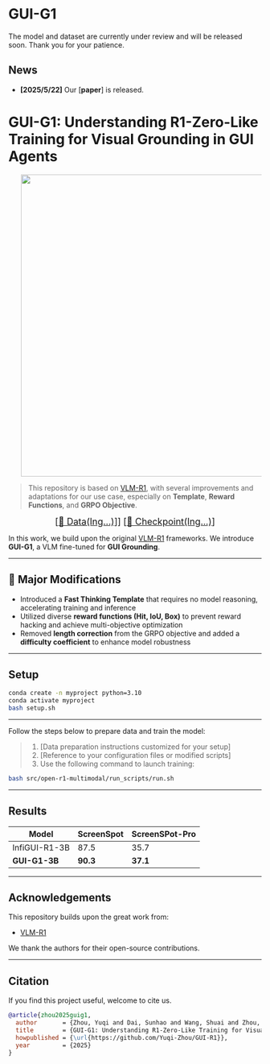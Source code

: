 # GUI-G1

The model and dataset are currently under review and will be released soon. Thank you for your patience.

## News
- **[2025/5/22]** Our [**paper**] is released.

# GUI-G1: Understanding R1-Zero-Like Training for Visual Grounding in GUI Agents

<div style="margin-left: 5%;">
<img src="./assets/framework.pdf" width="600"/>
</div>

> This repository is based on [VLM-R1](https://github.com/omlab/VLM-R1), with several improvements and adaptations for our use case, especially on **Template**, **Reward Functions**, and **GRPO Objective**.

<font size=4><div align='center'> \[[🤗 Data(Ing...)]([https://github.com/Yuqi-Zhou/GUI-G1)]] \[[🤗 Checkpoint(Ing...)](https://github.com/Yuqi-Zhou/GUI-G1)] </div></font>


In this work, we build upon the original [VLM-R1](https://github.com/omlab/VLM-R1) frameworks. We introduce **GUI-G1**, a VLM fine-tuned for **GUI Grounding**.

---

## 🔧 Major Modifications

* Introduced a **Fast Thinking Template** that requires no model reasoning, accelerating training and inference
* Utilized diverse **reward functions (Hit, IoU, Box)** to prevent reward hacking and achieve multi-objective optimization
* Removed **length correction** from the GRPO objective and added a **difficulty coefficient** to enhance model robustness
---

## Setup

```bash
conda create -n myproject python=3.10
conda activate myproject
bash setup.sh
```

---

Follow the steps below to prepare data and train the model:

> 1. \[Data preparation instructions customized for your setup]
> 2. \[Reference to your configuration files or modified scripts]
> 3. Use the following command to launch training:

```bash
bash src/open-r1-multimodal/run_scripts/run.sh
```

---

## Results

| Model         | ScreenSpot | ScreenSPot-Pro |
| ------------- | --------------- | ------------------- |
| InfiGUI-R1-3B  |   87.5      |    35.7           |
| **GUI-G1-3B** |    **90.3**    | **37.1**            |

---

## Acknowledgements

This repository builds upon the great work from:

* [VLM-R1](https://github.com/omlab/VLM-R1)

We thank the authors for their open-source contributions.

---

## Citation
If you find this project useful, welcome to cite us.
```bib
@article{zhou2025guig1,
  author       = {Zhou, Yuqi and Dai, Sunhao and Wang, Shuai and Zhou, Kaiwen and Jia, Qinglin and Xu, Jun},
  title        = {GUI-G1: Understanding R1-Zero-Like Training for Visual Grounding in GUI Agents},
  howpublished = {\url{https://github.com/Yuqi-Zhou/GUI-R1}},
  year         = {2025}
}
```

